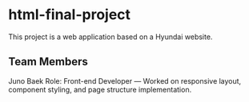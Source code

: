 # html-final-project

This project is a web application based on a Hyundai website.

## Team Members
Juno Baek
Role: Front-end Developer — Worked on responsive layout, component styling, and page structure implementation.
